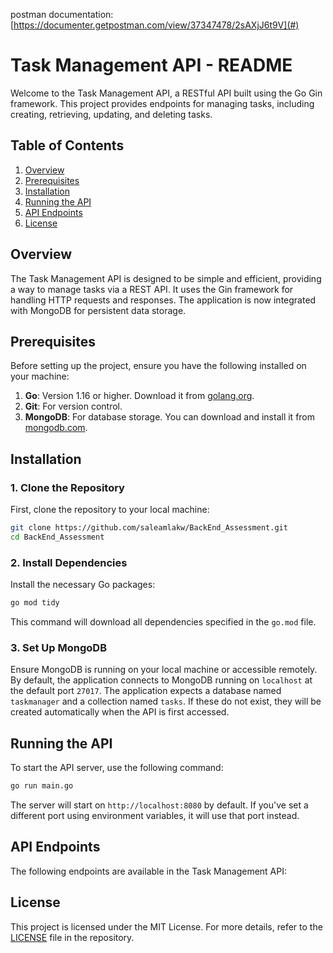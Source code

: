 postman documentation:[https://documenter.getpostman.com/view/37347478/2sAXjJ6t9V](#)



# Task Management API - README

Welcome to the Task Management API, a RESTful API built using the Go Gin framework. This project provides endpoints for managing tasks, including creating, retrieving, updating, and deleting tasks.

## Table of Contents

1. [Overview](#overview)
2. [Prerequisites](#prerequisites)
3. [Installation](#installation)
4. [Running the API](#running-the-api)
5. [API Endpoints](#api-endpoints)
6. [License](#license)

## Overview

The Task Management API is designed to be simple and efficient, providing a way to manage tasks via a REST API. It uses the Gin framework for handling HTTP requests and responses. The application is now integrated with MongoDB for persistent data storage.

## Prerequisites

Before setting up the project, ensure you have the following installed on your machine:

1. **Go**: Version 1.16 or higher. Download it from [golang.org](https://golang.org/dl/).
2. **Git**: For version control.
3. **MongoDB**: For database storage. You can download and install it from [mongodb.com](https://www.mongodb.com/try/download/community).

## Installation

### 1. Clone the Repository

First, clone the repository to your local machine:

```sh
git clone https://github.com/saleamlakw/BackEnd_Assessment.git
cd BackEnd_Assessment
```

### 2. Install Dependencies

Install the necessary Go packages:

```sh
go mod tidy
```

This command will download all dependencies specified in the `go.mod` file.

### 3. Set Up MongoDB

Ensure MongoDB is running on your local machine or accessible remotely. By default, the application connects to MongoDB running on `localhost` at the default port `27017`. The application expects a database named `taskmanager` and a collection named `tasks`. If these do not exist, they will be created automatically when the API is first accessed.

## Running the API

To start the API server, use the following command:

```sh
go run main.go
```

The server will start on `http://localhost:8080` by default. If you've set a different port using environment variables, it will use that port instead.

## API Endpoints

The following endpoints are available in the Task Management API:
## License

This project is licensed under the MIT License. For more details, refer to the [LICENSE](LICENSE) file in the repository.

